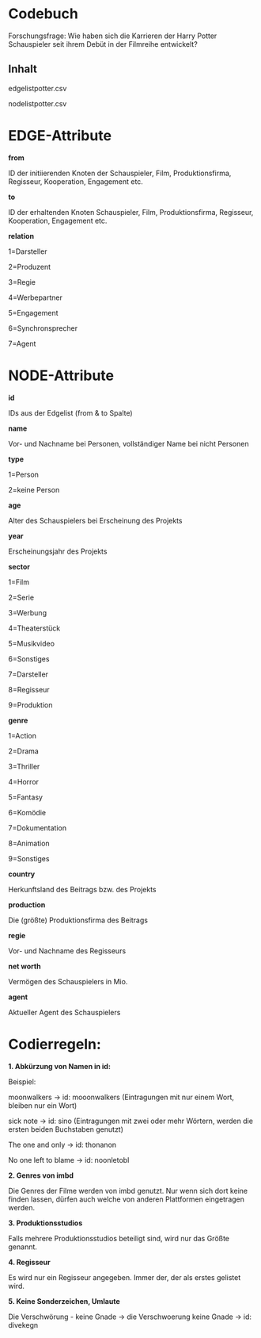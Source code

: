 # Codebuch
Forschungsfrage: Wie haben sich die Karrieren der Harry Potter Schauspieler seit ihrem Debüt in der Filmreihe entwickelt?

## Inhalt 

edgelistpotter.csv 

nodelistpotter.csv

# EDGE-Attribute

**from**

ID der initiierenden Knoten der Schauspieler, Film, Produktionsfirma, Regisseur, Kooperation, Engagement etc.

**to**

ID der erhaltenden Knoten Schauspieler, Film, Produktionsfirma, Regisseur, Kooperation, Engagement etc.

**relation**

1=Darsteller

2=Produzent

3=Regie

4=Werbepartner

5=Engagement

6=Synchronsprecher

7=Agent

# NODE-Attribute

**id**

IDs aus der Edgelist (from & to Spalte)


**name**

Vor- und Nachname bei Personen, vollständiger Name bei nicht Personen


**type**

1=Person 

2=keine Person 


**age**

Alter des Schauspielers bei Erscheinung des Projekts


**year**

Erscheinungsjahr des Projekts


**sector**

1=Film

2=Serie

3=Werbung

4=Theaterstück

5=Musikvideo

6=Sonstiges

7=Darsteller

8=Regisseur

9=Produktion


**genre**

1=Action

2=Drama

3=Thriller

4=Horror

5=Fantasy

6=Komödie

7=Dokumentation

8=Animation

9=Sonstiges


**country**

Herkunftsland des Beitrags bzw. des Projekts


**production**

Die (größte) Produktionsfirma des Beitrags


**regie**

Vor- und Nachname des Regisseurs


**net worth**

Vermögen des Schauspielers in Mio. 


**agent**

Aktueller Agent des Schauspielers 



# Codierregeln: 

**1. Abkürzung von Namen in id:**

Beispiel:

moonwalkers -> id: mooonwalkers (Eintragungen mit nur einem Wort, bleiben nur ein Wort) 

sick note -> id: sino (Eintragungen mit zwei oder mehr Wörtern, werden die ersten beiden Buchstaben genutzt) 

The one and only -> id: thonanon

No one left to blame -> id: noonletobl

**2. Genres von imbd** 

Die Genres der Filme werden von imbd genutzt. Nur wenn sich dort keine finden lassen, dürfen auch welche von anderen Plattformen eingetragen werden.

**3. Produktionsstudios** 

Falls mehrere Produktionsstudios beteiligt sind, wird nur das Größte genannt.

**4. Regisseur**

Es wird nur ein Regisseur angegeben. Immer der, der als erstes gelistet wird. 

**5. Keine Sonderzeichen, Umlaute** 

Die Verschwörung - keine Gnade -> die Verschwoerung keine Gnade -> id: divekegn
